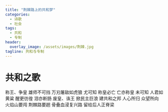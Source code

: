 ```yaml
---
title: "荆棘路上的共和梦"
categories:
  - 诗歌
  - 社会
tags:
  - 共和
  - 专制
header:
  overlay_image: /assets/images/荆棘.jpg
tagline: 共和与专制  
---
```


# 共和之歌

称王、争皇
雄师不可挡
万刃屠敌如虎狼
尤可知
称皇必亡
亡亦称皇
未可知
人君如黄粱
醒更彷徨
泪亦断肠
废皇、诛王
掀民主巨浪
建共和之邦
人心所归
众望所向
火焰山要闯
荆棘路要趟
骨叠血浸复兴路
留给后人正脊梁
